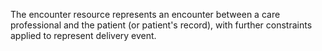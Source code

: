 The encounter resource represents an encounter between a care professional and the patient (or patient's record), with further constraints applied to represent delivery event.